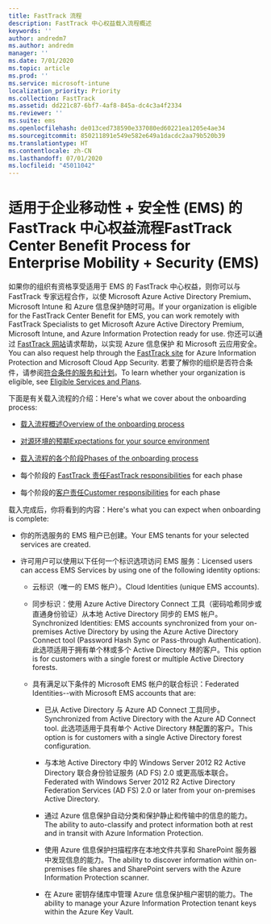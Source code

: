 ```yaml
---
title: FastTrack 流程
description: FastTrack 中心权益载入流程概述
keywords: ''
author: andredm7
ms.author: andredm
manager: ''
ms.date: 7/01/2020
ms.topic: article
ms.prod: ''
ms.service: microsoft-intune
localization_priority: Priority
ms.collection: FastTrack
ms.assetid: dd221c87-6bf7-4af8-845a-dc4c3a4f2334
ms.reviewer: ''
ms.suite: ems
ms.openlocfilehash: de013ced738590e337080ed60221ea1205e4ae34
ms.sourcegitcommit: 850211891e549e582e649a1dacdc2aa79b520b39
ms.translationtype: HT
ms.contentlocale: zh-CN
ms.lasthandoff: 07/01/2020
ms.locfileid: "45011042"
---
```

# <a name="fasttrack-center-benefit-process-for-enterprise-mobility--security-ems"></a><span data-ttu-id="94057-103">适用于企业移动性 + 安全性 (EMS) 的 FastTrack 中心权益流程</span><span class="sxs-lookup"><span data-stu-id="94057-103">FastTrack Center Benefit Process for Enterprise Mobility + Security (EMS)</span></span>
<span data-ttu-id="94057-104">如果你的组织有资格享受适用于 EMS 的 FastTrack 中心权益，则你可以与 FastTrack 专家远程合作，以使 Microsoft Azure Active Directory Premium、Microsoft Intune 和 Azure 信息保护随时可用。</span><span class="sxs-lookup"><span data-stu-id="94057-104">If your organization is eligible for the FastTrack Center Benefit for EMS, you can work remotely with FastTrack Specialists to get Microsoft Azure Active Directory Premium, Microsoft Intune, and Azure Information Protection ready for use.</span></span> <span data-ttu-id="94057-105">你还可以通过 [FastTrack 网站](https://www.microsoft.com/fasttrack/microsoft-365/ems)请求帮助，以实现 Azure 信息保护 和 Microsoft 云应用安全。</span><span class="sxs-lookup"><span data-stu-id="94057-105">You can also request help through the [FastTrack site](https://www.microsoft.com/fasttrack/microsoft-365/ems) for Azure Information Protection and Microsoft Cloud App Security.</span></span> <span data-ttu-id="94057-106">若要了解你的组织是否符合条件，请参阅[符合条件的服务和计划](M365-eligible-services-and-plans.md)。</span><span class="sxs-lookup"><span data-stu-id="94057-106">To learn whether your organization is eligible, see [Eligible Services and Plans](M365-eligible-services-and-plans.md).</span></span>


<span data-ttu-id="94057-107">下面是有关载入流程的介绍：</span><span class="sxs-lookup"><span data-stu-id="94057-107">Here's what we cover about the onboarding process:</span></span>

-   [<span data-ttu-id="94057-108">载入流程概述</span><span class="sxs-lookup"><span data-stu-id="94057-108">Overview of the onboarding process</span></span>](EMS-fasttrack-benefit-overview.md)

-   [<span data-ttu-id="94057-109">对源环境的预期</span><span class="sxs-lookup"><span data-stu-id="94057-109">Expectations for your source environment</span></span>](EMS-source-environment-expectations.md)

-   [<span data-ttu-id="94057-110">载入流程的各个阶段</span><span class="sxs-lookup"><span data-stu-id="94057-110">Phases of the onboarding process</span></span>](EMS-onboarding-phases.md)

-   <span data-ttu-id="94057-111">每个阶段的 [FastTrack 责任](EMS-fasttrack-responsibilities.md)</span><span class="sxs-lookup"><span data-stu-id="94057-111">[FastTrack responsibilities](EMS-fasttrack-responsibilities.md) for each phase</span></span>

-   <span data-ttu-id="94057-112">每个阶段的[客户责任](EMS-your-responsibilities.md)</span><span class="sxs-lookup"><span data-stu-id="94057-112">[Customer responsibilities](EMS-your-responsibilities.md) for each phase</span></span>

<span data-ttu-id="94057-113">载入完成后，你将看到的内容：</span><span class="sxs-lookup"><span data-stu-id="94057-113">Here's what you can expect when onboarding is complete:</span></span>

-   <span data-ttu-id="94057-114">你的所选服务的 EMS 租户已创建。</span><span class="sxs-lookup"><span data-stu-id="94057-114">Your EMS tenants for your selected services are created.</span></span>

-   <span data-ttu-id="94057-115">许可用户可以使用以下任何一个标识选项访问 EMS 服务：</span><span class="sxs-lookup"><span data-stu-id="94057-115">Licensed users can access EMS Services by using one of the following identity options:</span></span>

    -   <span data-ttu-id="94057-116">云标识（唯一的 EMS 帐户）。</span><span class="sxs-lookup"><span data-stu-id="94057-116">Cloud Identities (unique EMS accounts).</span></span>

    -   <span data-ttu-id="94057-117">同步标识：使用 Azure Active Directory Connect 工具（密码哈希同步或直通身份验证）从本地 Active Directory 同步的 EMS 帐户。</span><span class="sxs-lookup"><span data-stu-id="94057-117">Synchronized Identities: EMS accounts synchronized from your on-premises Active Directory by using the Azure Active Directory Connect tool (Password Hash Sync or Pass-through Authentication).</span></span> <span data-ttu-id="94057-118">此选项适用于拥有单个林或多个 Active Directory 林的客户。</span><span class="sxs-lookup"><span data-stu-id="94057-118">This option is for customers with a single forest or multiple Active Directory forests.</span></span>

    -   <span data-ttu-id="94057-119">具有满足以下条件的 Microsoft EMS 帐户的联合标识：</span><span class="sxs-lookup"><span data-stu-id="94057-119">Federated Identities--with Microsoft EMS accounts that are:</span></span>

        -   <span data-ttu-id="94057-120">已从 Active Directory 与 Azure AD Connect 工具同步。</span><span class="sxs-lookup"><span data-stu-id="94057-120">Synchronized from Active Directory with the Azure AD Connect tool.</span></span> <span data-ttu-id="94057-121">此选项适用于具有单个 Active Directory 林配置的客户。</span><span class="sxs-lookup"><span data-stu-id="94057-121">This option is for customers with a single Active Directory forest configuration.</span></span>

        -   <span data-ttu-id="94057-122">与本地 Active Directory 中的 Windows Server 2012 R2 Active Directory 联合身份验证服务 (AD FS) 2.0 或更高版本联合。</span><span class="sxs-lookup"><span data-stu-id="94057-122">Federated with Windows Server 2012 R2 Active Directory Federation Services (AD FS) 2.0 or later from your on-premises Active Directory.</span></span>

        -   <span data-ttu-id="94057-123">通过 Azure 信息保护自动分类和保护静止和传输中的信息的能力。</span><span class="sxs-lookup"><span data-stu-id="94057-123">The ability to auto-classify and protect information both at rest and in transit with Azure Information Protection.</span></span> 

        -   <span data-ttu-id="94057-124">使用 Azure 信息保护扫描程序在本地文件共享和 SharePoint 服务器中发现信息的能力。</span><span class="sxs-lookup"><span data-stu-id="94057-124">The ability to discover information within on-premises file shares and SharePoint servers with the Azure Information Protection scanner.</span></span> 

        -   <span data-ttu-id="94057-125">在 Azure 密钥存储库中管理 Azure 信息保护租户密钥的能力。</span><span class="sxs-lookup"><span data-stu-id="94057-125">The ability to manage your Azure Information Protection tenant keys within the Azure Key Vault.</span></span> 

